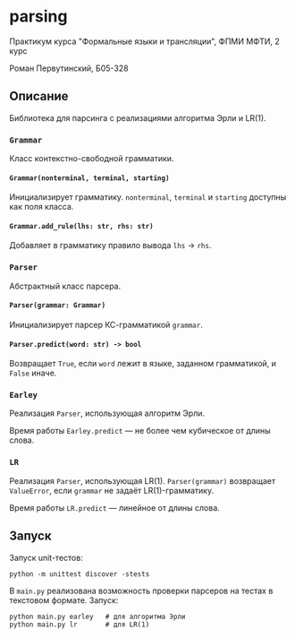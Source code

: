 # parsing

Практикум курса "Формальные языки и трансляции", ФПМИ МФТИ, 2 курс

Роман Первутинский, Б05-328

## Описание

Библиотека для парсинга с реализациями алгоритма Эрли и LR(1).

### `Grammar`

Класс контекстно-свободной грамматики.

#### `Grammar(nonterminal, terminal, starting)`

Инициализирует грамматику. `nonterminal`, `terminal` и `starting` доступны как поля класса.

#### `Grammar.add_rule(lhs: str, rhs: str)`

Добавляет в грамматику правило вывода `lhs` $\rightarrow$ `rhs`.

### `Parser`

Абстрактный класс парсера.

#### `Parser(grammar: Grammar)`

Инициализирует парсер КС-грамматикой `grammar`.

#### `Parser.predict(word: str) -> bool`

Возвращает `True`, если `word` лежит в языке, заданном грамматикой, и `False` иначе.

### `Earley`

Реализация `Parser`, использующая алгоритм Эрли.

Время работы `Earley.predict` &mdash; не более чем кубическое от длины слова.

### `LR`

Реализация `Parser`, использующая LR(1). `Parser(grammar)` возвращает `ValueError`, если `grammar` не задаёт LR(1)-грамматику.

Время работы `LR.predict` &mdash; линейное от длины слова.

## Запуск

Запуск unit-тестов:

```shell
python -m unittest discover -stests
```

В `main.py` реализована возможность проверки парсеров на тестах в текстовом формате. Запуск:

```shell
python main.py earley   # для алгоритма Эрли
python main.py lr       # для LR(1)
```

